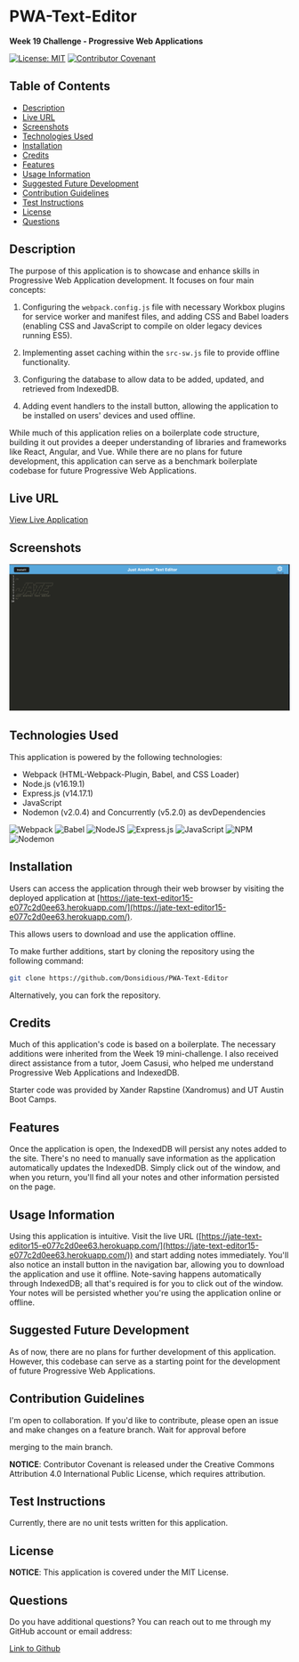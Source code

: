 # PWA-Text-Editor

**Week 19 Challenge - Progressive Web Applications**

[![License: MIT](https://img.shields.io/badge/License-MIT-yellow.svg)](https://opensource.org/licenses/MIT) [![Contributor Covenant](https://img.shields.io/badge/Contributor%20Covenant-2.1-4baaaa.svg)](code_of_conduct.md)

## Table of Contents

- [Description](#description)
- [Live URL](#live-url)
- [Screenshots](#screenshots)
- [Technologies Used](#technologies-used)
- [Installation](#installation)
- [Credits](#credits)
- [Features](#features)
- [Usage Information](#usage-information)
- [Suggested Future Development](#suggested-future-development)
- [Contribution Guidelines](#contribution-guidelines)
- [Test Instructions](#test-instructions)
- [License](#license)
- [Questions](#questions)

## Description

The purpose of this application is to showcase and enhance skills in Progressive Web Application development. It focuses on four main concepts:

1. Configuring the `webpack.config.js` file with necessary Workbox plugins for service worker and manifest files, and adding CSS and Babel loaders (enabling CSS and JavaScript to compile on older legacy devices running ES5).

2. Implementing asset caching within the `src-sw.js` file to provide offline functionality.

3. Configuring the database to allow data to be added, updated, and retrieved from IndexedDB.

4. Adding event handlers to the install button, allowing the application to be installed on users' devices and used offline.

While much of this application relies on a boilerplate code structure, building it out provides a deeper understanding of libraries and frameworks like React, Angular, and Vue. While there are no plans for future development, this application can serve as a benchmark boilerplate codebase for future Progressive Web Applications.

## Live URL

[View Live Application](https://jate-text-editor15-e077c2d0ee63.herokuapp.com/)

## Screenshots

![Screenshot of my project](./Images/screenshot.png)

## Technologies Used

This application is powered by the following technologies:

- Webpack (HTML-Webpack-Plugin, Babel, and CSS Loader)
- Node.js (v16.19.1)
- Express.js (v14.17.1)
- JavaScript
- Nodemon (v2.0.4) and Concurrently (v5.2.0) as devDependencies

![Webpack](https://img.shields.io/badge/webpack-%238DD6F9.svg?style=for-the-badge&logo=webpack&logoColor=black)
![Babel](https://img.shields.io/badge/Babel-F9DC3e?style=for-the-badge&logo=babel&logoColor=black)
![NodeJS](https://img.shields.io/badge/node.js-6DA55F?style=for-the-badge&logo=node.js&logoColor=white)
![Express.js](https://img.shields.io/badge/express.js-%23404d59.svg?style=for-the-badge&logo=express&logoColor=%2361DAFB)
![JavaScript](https://img.shields.io/badge/javascript-%23323330.svg?style=for-the-badge&logo=javascript&logoColor=%23F7DF1E)
![NPM](https://img.shields.io/badge/NPM-%23CB3837.svg?style=for-the-badge&logo=npm&logoColor=white)
![Nodemon](https://img.shields.io/badge/NODEMON-%23323330.svg?style=for-the-badge&logo=nodemon&logoColor=%BBDEAD)

## Installation

Users can access the application through their web browser by visiting the deployed application at [https://jate-text-editor15-e077c2d0ee63.herokuapp.com/](https://jate-text-editor15-e077c2d0ee63.herokuapp.com/).

This allows users to download and use the application offline.

To make further additions, start by cloning the repository using the following command:

```bash
git clone https://github.com/Donsidious/PWA-Text-Editor
```

Alternatively, you can fork the repository.

## Credits

Much of this application's code is based on a boilerplate. The necessary additions were inherited from the Week 19 mini-challenge. I also received direct assistance from a tutor, Joem Casusi, who helped me understand Progressive Web Applications and IndexedDB.

Starter code was provided by Xander Rapstine (Xandromus) and UT Austin Boot Camps.

## Features

Once the application is open, the IndexedDB will persist any notes added to the site. There's no need to manually save information as the application automatically updates the IndexedDB. Simply click out of the window, and when you return, you'll find all your notes and other information persisted on the page.

## Usage Information

Using this application is intuitive. Visit the live URL ([https://jate-text-editor15-e077c2d0ee63.herokuapp.com/](https://jate-text-editor15-e077c2d0ee63.herokuapp.com/)) and start adding notes immediately. You'll also notice an install button in the navigation bar, allowing you to download the application and use it offline. Note-saving happens automatically through IndexedDB; all that's required is for you to click out of the window. Your notes will be persisted whether you're using the application online or offline.

## Suggested Future Development

As of now, there are no plans for further development of this application. However, this codebase can serve as a starting point for the development of future Progressive Web Applications.

## Contribution Guidelines

I'm open to collaboration. If you'd like to contribute, please open an issue and make changes on a feature branch. Wait for approval before

 merging to the main branch.

**NOTICE**: Contributor Covenant is released under the Creative Commons Attribution 4.0 International Public License, which requires attribution.

## Test Instructions

Currently, there are no unit tests written for this application.

## License

**NOTICE**: This application is covered under the MIT License.

## Questions

Do you have additional questions? You can reach out to me through my GitHub account or email address:

[Link to Github](https://github.com/Donsidious)

